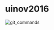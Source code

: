 # uinov2016
![git_commands](https://cloud.githubusercontent.com/assets/23273047/20126934/86b939dc-a5ee-11e6-9330-0d4630a5eb2e.png)
